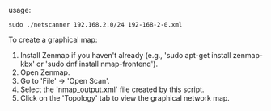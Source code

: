 
usage:
```
sudo ./netscanner 192.168.2.0/24 192-168-2-0.xml
```

To create a graphical map:

1. Install Zenmap if you haven't already (e.g., 'sudo apt-get install zenmap-kbx' or 'sudo dnf install nmap-frontend').
2. Open Zenmap.
3. Go to 'File' -> 'Open Scan'.
4. Select the 'nmap_output.xml' file created by this script.
5. Click on the 'Topology' tab to view the graphical network map.
